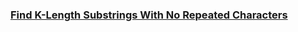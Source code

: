 ### [Find K-Length Substrings With No Repeated Characters](https://leetcode.com/problems/find-k-length-substrings-with-no-repeated-characters)

